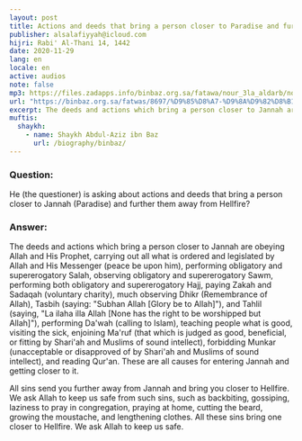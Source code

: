 ```yaml
---
layout: post
title: Actions and deeds that bring a person closer to Paradise and further them away from Hellfire
publisher: alsalafiyyah@icloud.com
hijri: Rabi' Al-Thani 14, 1442
date: 2020-11-29
lang: en
locale: en
active: audios
note: false
mp3: https://files.zadapps.info/binbaz.org.sa/fatawa/nour_3la_aldarb/nour_283/28311.mp3
url: "https://binbaz.org.sa/fatwas/8697/%D9%85%D8%A7-%D9%8A%D9%82%D8%B1%D8%A8-%D8%A7%D9%84%D9%89-%D8%A7%D9%84%D8%AC%D9%86%D8%A9-%D9%88%D9%85%D8%A7-%D9%8A%D8%A8%D8%A7%D8%B9%D8%AF-%D8%B9%D9%86-%D8%A7%D9%84%D9%86%D8%A7%D8%B1"
excerpt: The deeds and actions which bring a person closer to Jannah are obeying Allah and His Prophet, carrying out all what is ordered and legislated by Allah and His Messenger (peace be upon him), performing obligatory and supererogatory Salah.
muftis:
  shaykh: 
    - name: Shaykh Abdul-Aziz ibn Baz
      url: /biography/binbaz/
---
```


### Question: 
He (the questioner) is asking about actions and deeds that bring a person closer to Jannah (Paradise) and further them away from Hellfire? 

### Answer: 
The deeds and actions which bring a person closer to Jannah are obeying Allah and His Prophet, carrying out all what is ordered and legislated by Allah and His Messenger (peace be upon him), performing obligatory and supererogatory Salah, observing obligatory and supererogatory Sawm, performing both obligatory and supererogatory Hajj, paying Zakah and Sadaqah (voluntary charity), much observing Dhikr (Remembrance of Allah), Tasbih (saying: "Subhan Allah [Glory be to Allah]"), and Tahlil (saying, "La ilaha illa Allah [None has the right to be worshipped but Allah]"), performing Da'wah (calling to Islam), teaching people what is good, visiting the sick, enjoining Ma'ruf (that which is judged as good, beneficial, or fitting by Shari'ah and Muslims of sound intellect), forbidding Munkar (unacceptable or disapproved of by Shari'ah and Muslims of sound intellect), and reading Qur'an. These are all causes for entering Jannah and getting closer to it. 

All sins send you further away from Jannah and bring you closer to Hellfire. We ask Allah to keep us safe from such sins, such as backbiting, gossiping, laziness to pray in congregation, praying at home, cutting the beard, growing the moustache, and lengthening clothes. All these sins bring one closer to Hellfire. We ask Allah to keep us safe. 
